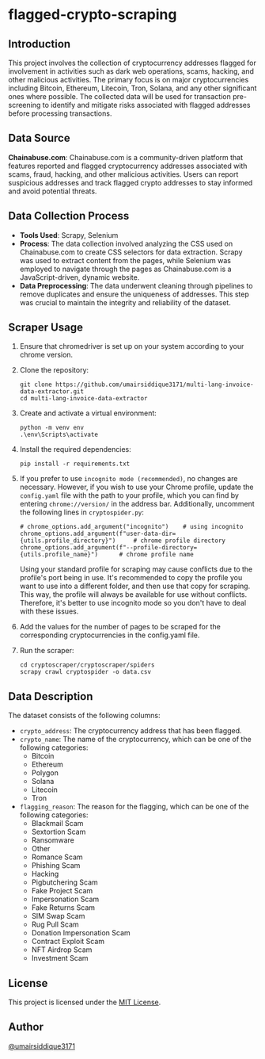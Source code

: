 # flagged-crypto-scraping

## Introduction
This project involves the collection of cryptocurrency addresses flagged for involvement in activities such as dark web operations, scams, hacking, and other malicious activities. The primary focus is on major cryptocurrencies including Bitcoin, Ethereum, Litecoin, Tron, Solana, and any other significant ones where possible. The collected data will be used for transaction pre-screening to identify and mitigate risks associated with flagged addresses before processing transactions.

## Data Source
**Chainabuse.com**: Chainabuse.com is a community-driven platform that features reported and flagged cryptocurrency addresses associated with scams, fraud, hacking, and other malicious activities. Users can report suspicious addresses and track flagged crypto addresses to stay informed and avoid potential threats.

## Data Collection Process
- **Tools Used**: Scrapy, Selenium
- **Process**: The data collection involved analyzing the CSS used on Chainabuse.com to create CSS selectors for data extraction. Scrapy was used to extract content from the pages, while Selenium was employed to navigate through the pages as Chainabuse.com is a JavaScript-driven, dynamic website.
- **Data Preprocessing**: The data underwent cleaning through pipelines to remove duplicates and ensure the uniqueness of addresses. This step was crucial to maintain the integrity and reliability of the dataset.

## Scraper Usage 
1. Ensure that chromedriver is set up on your system according to your chrome version.
2. Clone the repository:
   ```
   git clone https://github.com/umairsiddique3171/multi-lang-invoice-data-extractor.git
   cd multi-lang-invoice-data-extractor
   ```
3. Create and activate a virtual environment:
   ```
   python -m venv env
   .\env\Scripts\activate
   ```
4. Install the required dependencies:

   ```
   pip install -r requirements.txt
   ```
5. If you prefer to use ``incognito mode (recommended)``, no changes are necessary. However, if you wish to use your Chrome profile, update the ``config.yaml`` file with the path to your profile, which you can find by entering ``chrome://version/`` in the address bar. Additionally, uncomment the following lines in ``cryptospider.py``:
   ```
   # chrome_options.add_argument("incognito")    # using incognito
   chrome_options.add_argument(f"user-data-dir={utils.profile_directory}")     # chrome profile directory 
   chrome_options.add_argument(f"--profile-directory={utils.profile_name}")      # chrome profile name
   ```
   Using your standard profile for scraping may cause conflicts due to the profile's port being in use. It's recommended to copy the profile you want to use into a different folder, and then use that copy for scraping. This way, the profile will always be available for use without conflicts. Therefore, it's better to use incognito mode so you don't have to deal with these issues.
6. Add the values for the number of pages to be scraped for the corresponding cryptocurrencies in the config.yaml file.
7. Run the scraper:
   ```
   cd cryptoscraper/cryptoscraper/spiders
   scrapy crawl cryptospider -o data.csv
   ```

## Data Description
The dataset consists of the following columns:
- `crypto_address`: The cryptocurrency address that has been flagged.
- `crypto_name`: The name of the cryptocurrency, which can be one of the following categories:
  - Bitcoin
  - Ethereum
  - Polygon
  - Solana
  - Litecoin
  - Tron
- `flagging_reason`: The reason for the flagging, which can be one of the following categories:
  - Blackmail Scam
  - Sextortion Scam
  - Ransomware
  - Other
  - Romance Scam
  - Phishing Scam
  - Hacking
  - Pigbutchering Scam
  - Fake Project Scam
  - Impersonation Scam
  - Fake Returns Scam
  - SIM Swap Scam
  - Rug Pull Scam
  - Donation Impersonation Scam
  - Contract Exploit Scam
  - NFT Airdrop Scam
  - Investment Scam

## License
This project is licensed under the [MIT License](https://github.com/umairsiddique3171/solar-angles-calculator-for-maximizing-solar-panel-efficiency/blob/main/LICENSE).

## Author 
[@umairsiddique3171](https://github.com/umairsiddique3171)
